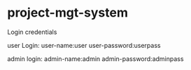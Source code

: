 # project-mgt-system
Login credentials

user Login:
user-name:user
user-password:userpass

admin login:
admin-name:admin
admin-password:adminpass
